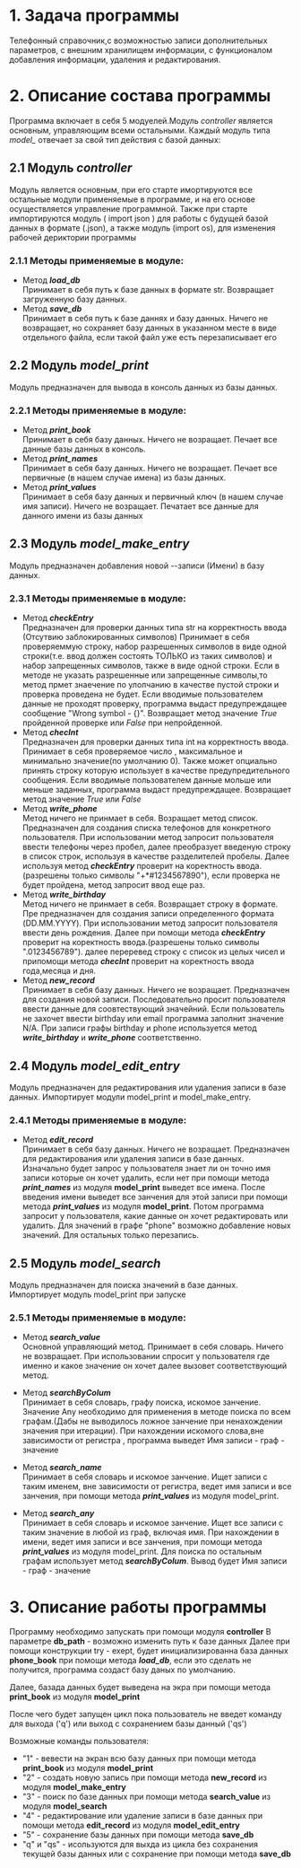 # 1.  Задача программы #
   
Телефонный справочник,с возможностью записи дополнительных параметров, с внешним хранилищем информации, с функционалом добавления информации, удаления и редактирования.

# 2.  Описание состава программы #
   
   Программа включает в себя 5 модуелей.Модуль *controller* является основным, управляющим всеми остальными. Каждый модуль типа *model_* отвечает за свой тип действия с базой данных:
   ## 2.1 Модуль *controller*
   Модуль является основным, при его старте имортируются все остальные модули применяемые в программе, и на его основе  осуществляется управление программной.
   Также при старте импортируются модуль ( import json ) для работы с будущей базой данных в формате   (.json), а также модуль (import os), для изменения рабочей дериктории программы
   ### 2.1.1 Методы применяемые в модуле:
   * Метод ***load_db***  
Принимает в себя путь к базе данных в формате str. Возвращает загруженную базу данных.
   * Метод ***save_db***  
Принимает в себя путь к базе даннях и базу данных. Ничего не возвращает, но сохраняет базу данных в указанном месте в виде отдельного файла, если такой файл уже есть перезаписывает его
 
   ## 2.2 Модуль *model_print*
   Модуль предназначен для вывода в консоль данных из базы данных.
   
   ### 2.2.1 Методы применяемые в модуле:
   * Метод ***print_book***  
Принимает в себя базу данных. Ничего не возращает. Печает все данные базы данных в консоль.
   * Метод ***print_names***  
Принимает в себя базу данных. Ничего не возращает. Печает все первичные (в нашем случае имена) из базы данных.
   * Метод ***print_values***  
Принимает в себя базу данных и первичный ключ (в нашем случае имя записи). Ничего не возращает. Печатает все данные для данного имени из базы данных
   ## 2.3 Модуль *model_make_entry*
   Модуль предназначен добавления новой --записи (Имени) в базу данных.
   
   ### 2.3.1 Методы применяемые в модуле:
   * Метод ***checkEntry***  
Предназначен для проверки данных типа str на корректность ввода (Отсутвию заблокированных символов) Принимает в себя проверяеммую строку, набор разрешенных символов в виде одной строки(т.е. ввод должен состоять ТОЛЬКО из таких символов) и набор запрещенных символов, также в виде одной строки. Если в методе не указать разрешенные или запрещенные символы,то метод прмет знаечение по улолчанию в качестве пустой строки и проверка проведена не будет. Если вводимые пользователем данные не проходят проверку, программа выдаст предупреждащее сообщение "Wrong symbol - {}". Возвращает метод значение *True* пройденной проверке или *False* при непройденной.
   * Метод ***checInt***  
Предназначен для проверки данных типа int на корректность ввода.  Принимает в себя проверяемое число , максимальное и минимально значение(по умолчанию 0). Также может опциально принять строку которую использует в качестве предупредительного сообщения.  Если вводимые пользователем данные мольше или меньше заданных, программа выдаст предупреждащее. Возвращает метод значение *True* или *False*
   * Метод ***write_phone***  
Метод ничего не принмает в себя. Возращает метод список. Предназначен для создания списка телефонов для конкретного пользователя. При использовании метод запросит пользователя ввести телефоны через пробел, далее преобразует введеную строку в список строк, используя в качестве разделителей пробелы. Далее используя метод ***checkEntry*** проверит на коректность ввода.(разрешены только символы "+*#1234567890"), если проверка не будет пройдена, метод запросит ввод еще раз.
   * Метод ***write_birthday***  
Метод ничего не принмает в себя. Возвращает строку в формате. Пре предназначен для создания записи определенного формата (DD.MM.YYYY). При использовании метод запросит пользователя ввести день рождения. Далее при помощи метода ***checkEntry*** проверит на коректность ввода.(разрешены только символы ".0123456789"). далее переревед строку с список из целых чисел и припомощи метода ***checInt*** проверит на коректность ввода года,месяца и дня.
   * Метод ***new_record***  
Принимает в себя базу данных. Ничего не возращает. Предназначен для создания новой записи. Последовательно просит пользователя ввести данные для соовтествующий значейний. Если пользователь не захочет ввести birthday или email программа заполнит значение N/A. При записи графы birthday и phone используется метод ***write_birthday*** и  ***write_phone***  соответственно.
   ## 2.4 Модуль *model_edit_entry*
   Модуль предназначен для редактирования или удаления записи в базе данных. Импортирует модули model_print и model_make_entry.
   
   ### 2.4.1 Методы применяемые в модуле:
   * Метод ***edit_record***  
 Принимает в себя базу данных. Ничего не возращает. Предназначен для редактирования или удаления записи в базе данных. Изначально будет запрос у пользователя знает ли он точно имя записи которые он хочет удалить, если нет при помощи метода ***print_names*** из модуля **model_print** выведет все имена. После введения имени выведет все занчения для этой записи при помощи метода ***print_values*** из модуля  **model_print**. Потом программа запросит у пользователя, какие данные он хочет редактировать или удалить. Для значений в графе "phone" возможно добавление новых значений. Для остальных только перезапись.
 ## 2.5 Модуль *model_search*
   Модуль предназначен для поиска значений в базе данных. Импортирует модуль model_print при запуске
   
   ### 2.5.1 Методы применяемые в модуле:
   * Метод ***search_value***  
 Основной управляющий метод. Принимает в себя словарь. Ничего не возвращает. При использовании спросит у пользователя где именно и какое значение он хочет далее вызовет соответствующий метод.

   * Метод ***searchByColum***  
Принимает в себя словарь, графу поиска, искомое занчение. Значение Any необходимо для применения в методе поиска по всем графам.(Дабы не выводилось ложное занчение при ненахождении значения при итерации). При нахождении искомого слова,вне зависимости от регистра , программа выведет Имя записи - граф - значение
   * Метод ***search_name***  
Принимает в себя словарь и искомое занчение. Ищет записи с таким именем, вне зависимости от регистра, ведет имя записи и все занчения, при помощи метода ***print_values*** из модуля model_print. 
   * Метод ***search_any***  
Принимает в себя словарь и искомое занчение. Ищет все записи с таким значение в любой из граф, включая имя. При нахождении в имени, ведет имя записи и все занчения, при помощи метода ***print_values*** из модуля model_print. Для поиска по остальным графам использует метод ***searchByColum***. Вывод будет Имя записи - граф - значение


# 3.  Описание работы программы #
   
   Программу необходимо запускать при помощи модуля  **controller** 
   В параметре **db_path** - возможно изменить путь к базе данных
   Далее при помощи конструкции try - exept, будет инициализированна база данных **phone_book** при помощи метода ***load_db***, если это сделать не получится, программа создаст базу даных по умолчанию.

   Далее, базада данных будет выведена на экра при помощи метода **print_book** из модуля **model_print**
   
   После чего будет запущен цикл пока пользователь не введет команду для выхода ('q') или выход с сохранением базы данный ('qs')

   Возможные команды пользователя:  
   * "1" - вевести на экран всю базу данных при помощи метода **print_book** из модуля **model_print**
   * "2" - создать новую запись при помощи метода **new_record** из модуля **model_make_entry**
   * "3" - поиск по базе данных при помощи метода **search_value** из модуля **model_search**
   * "4" - редактирование или удаление записи в базе данных при помощи метода **edit_record** из модуля **model_edit_entry**
   * "5" - сохранение базы данных при помощи метода **save_db**
   * "q" и "qs" -  исользуются для выхда из цикла без сохранения текущей базы данных или с сохранение при помощи метода **save_db**

